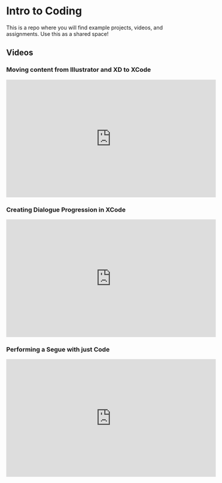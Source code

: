 # Intro to Coding
This is a repo where you will find example projects, videos, and assignments.
Use this as a shared space!

## Videos
### Moving content from Illustrator and XD to XCode
<iframe width="560" height="315" src="https://www.youtube.com/embed/MsbT4ElR6Po" frameborder="0" allow="accelerometer; autoplay; encrypted-media; gyroscope; picture-in-picture" allowfullscreen></iframe>

### Creating Dialogue Progression in XCode
<iframe width="560" height="315" src="https://www.youtube.com/embed/-wTAZAbzDBM" frameborder="0" allow="accelerometer; autoplay; encrypted-media; gyroscope; picture-in-picture" allowfullscreen></iframe>

### Performing a Segue with just Code
<iframe width="560" height="315" src="https://www.youtube.com/embed/i6uNYKsDr18" frameborder="0" allow="accelerometer; autoplay; encrypted-media; gyroscope; picture-in-picture" allowfullscreen></iframe>
